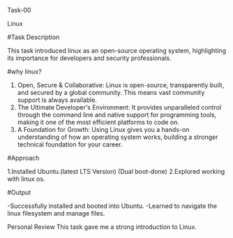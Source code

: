 Task-00


Linux

#Task Description

This task introduced linux as an open-source operating system, highlighting its importance for developers and security professionals.

#why linux?

 
1. Open, Secure & Collaborative: Linux is open-source, transparently built, and secured by a global community. This means vast community support is always available.
2. The Ultimate Developer's Environment: It provides unparalleled control through the command line and native support for programming tools, making it one of the most efficient platforms to code on. 
3. A Foundation for Growth: Using Linux gives you a hands-on understanding of how an operating system works, building a stronger technical foundation for your career.

#Approach

1.Installed Ubuntu.(latest LTS Version) (Dual boot-done)
2.Explored working with linux os.

#Output

-Successfully installed and booted into Ubuntu.
-Learned to navigate the linux filesystem and manage files.

Personal Review 
This task gave me a strong introduction to Linux.
